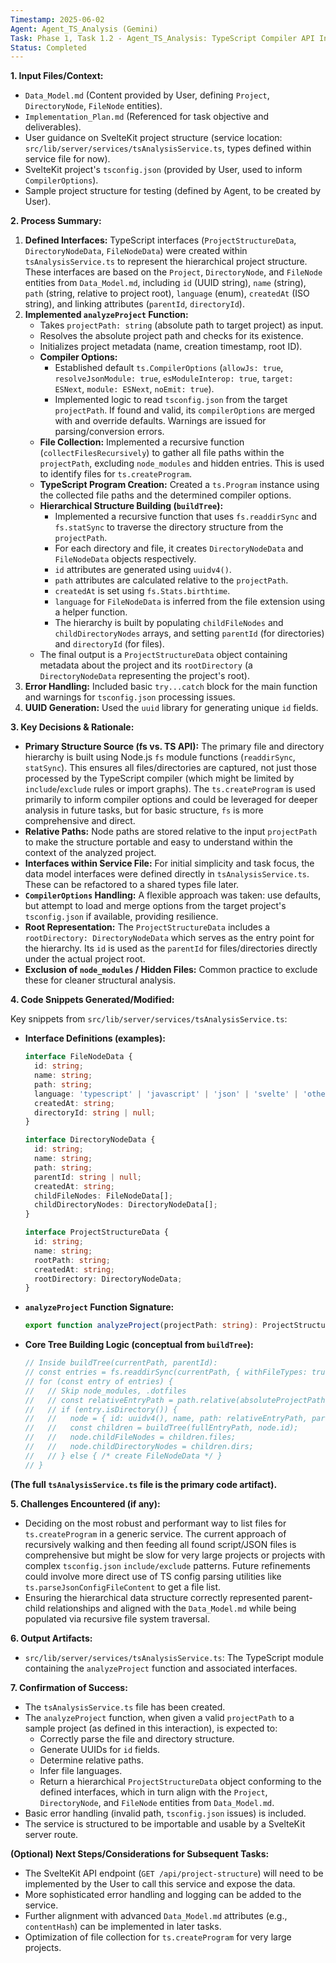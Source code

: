 ```yaml
---
Timestamp: 2025-06-02
Agent: Agent_TS_Analysis (Gemini)
Task: Phase 1, Task 1.2 - Agent_TS_Analysis: TypeScript Compiler API Integration & Basic Parsing
Status: Completed
---
```


**1. Input Files/Context:**

- `Data_Model.md` (Content provided by User, defining `Project`, `DirectoryNode`, `FileNode` entities).
- `Implementation_Plan.md` (Referenced for task objective and deliverables).
- User guidance on SvelteKit project structure (service location: `src/lib/server/services/tsAnalysisService.ts`, types defined within service file for now).
- SvelteKit project's `tsconfig.json` (provided by User, used to inform `CompilerOptions`).
- Sample project structure for testing (defined by Agent, to be created by User).

**2. Process Summary:**

1.  **Defined Interfaces:** TypeScript interfaces (`ProjectStructureData`, `DirectoryNodeData`, `FileNodeData`) were created within `tsAnalysisService.ts` to represent the hierarchical project structure. These interfaces are based on the `Project`, `DirectoryNode`, and `FileNode` entities from `Data_Model.md`, including `id` (UUID string), `name` (string), `path` (string, relative to project root), `language` (enum), `createdAt` (ISO string), and linking attributes (`parentId`, `directoryId`).
2.  **Implemented `analyzeProject` Function:**
    - Takes `projectPath: string` (absolute path to target project) as input.
    - Resolves the absolute project path and checks for its existence.
    - Initializes project metadata (name, creation timestamp, root ID).
    - **Compiler Options:**
      - Established default `ts.CompilerOptions` (`allowJs: true`, `resolveJsonModule: true`, `esModuleInterop: true`, `target: ESNext`, `module: ESNext`, `noEmit: true`).
      - Implemented logic to read `tsconfig.json` from the target `projectPath`. If found and valid, its `compilerOptions` are merged with and override defaults. Warnings are issued for parsing/conversion errors.
    - **File Collection:** Implemented a recursive function (`collectFilesRecursively`) to gather all file paths within the `projectPath`, excluding `node_modules` and hidden entries. This is used to identify files for `ts.createProgram`.
    - **TypeScript Program Creation:** Created a `ts.Program` instance using the collected file paths and the determined compiler options.
    - **Hierarchical Structure Building (`buildTree`):**
      - Implemented a recursive function that uses `fs.readdirSync` and `fs.statSync` to traverse the directory structure from the `projectPath`.
      - For each directory and file, it creates `DirectoryNodeData` and `FileNodeData` objects respectively.
      - `id` attributes are generated using `uuidv4()`.
      - `path` attributes are calculated relative to the `projectPath`.
      - `createdAt` is set using `fs.Stats.birthtime`.
      - `language` for `FileNodeData` is inferred from the file extension using a helper function.
      - The hierarchy is built by populating `childFileNodes` and `childDirectoryNodes` arrays, and setting `parentId` (for directories) and `directoryId` (for files).
    - The final output is a `ProjectStructureData` object containing metadata about the project and its `rootDirectory` (a `DirectoryNodeData` representing the project's root).
3.  **Error Handling:** Included basic `try...catch` block for the main function and warnings for `tsconfig.json` processing issues.
4.  **UUID Generation:** Used the `uuid` library for generating unique `id` fields.

**3. Key Decisions & Rationale:**

- **Primary Structure Source (fs vs. TS API):** The primary file and directory hierarchy is built using Node.js `fs` module functions (`readdirSync`, `statSync`). This ensures all files/directories are captured, not just those processed by the TypeScript compiler (which might be limited by `include`/`exclude` rules or import graphs). The `ts.createProgram` is used primarily to inform compiler options and could be leveraged for deeper analysis in future tasks, but for basic structure, `fs` is more comprehensive and direct.
- **Relative Paths:** Node paths are stored relative to the input `projectPath` to make the structure portable and easy to understand within the context of the analyzed project.
- **Interfaces within Service File:** For initial simplicity and task focus, the data model interfaces were defined directly in `tsAnalysisService.ts`. These can be refactored to a shared types file later.
- **`CompilerOptions` Handling:** A flexible approach was taken: use defaults, but attempt to load and merge options from the target project's `tsconfig.json` if available, providing resilience.
- **Root Representation:** The `ProjectStructureData` includes a `rootDirectory: DirectoryNodeData` which serves as the entry point for the hierarchy. Its `id` is used as the `parentId` for files/directories directly under the actual project root.
- **Exclusion of `node_modules` / Hidden Files:** Common practice to exclude these for cleaner structural analysis.

**4. Code Snippets Generated/Modified:**

Key snippets from `src/lib/server/services/tsAnalysisService.ts`:

- **Interface Definitions (examples):**

  ```typescript
  interface FileNodeData {
  	id: string;
  	name: string;
  	path: string;
  	language: 'typescript' | 'javascript' | 'json' | 'svelte' | 'other';
  	createdAt: string;
  	directoryId: string | null;
  }

  interface DirectoryNodeData {
  	id: string;
  	name: string;
  	path: string;
  	parentId: string | null;
  	createdAt: string;
  	childFileNodes: FileNodeData[];
  	childDirectoryNodes: DirectoryNodeData[];
  }

  interface ProjectStructureData {
  	id: string;
  	name: string;
  	rootPath: string;
  	createdAt: string;
  	rootDirectory: DirectoryNodeData;
  }
  ```

- **`analyzeProject` Function Signature:**
  ```typescript
  export function analyzeProject(projectPath: string): ProjectStructureData | null;
  ```
- **Core Tree Building Logic (conceptual from `buildTree`):**
  ```typescript
  // Inside buildTree(currentPath, parentId):
  // const entries = fs.readdirSync(currentPath, { withFileTypes: true });
  // for (const entry of entries) {
  //   // Skip node_modules, .dotfiles
  //   // const relativeEntryPath = path.relative(absoluteProjectPath, fullEntryPath);
  //   // if (entry.isDirectory()) {
  //   //   node = { id: uuidv4(), name, path: relativeEntryPath, parentId, createdAt, childFileNodes: [], childDirectoryNodes: [] };
  //   //   const children = buildTree(fullEntryPath, node.id);
  //   //   node.childFileNodes = children.files;
  //   //   node.childDirectoryNodes = children.dirs;
  //   // } else { /* create FileNodeData */ }
  // }
  ```

**(The full `tsAnalysisService.ts` file is the primary code artifact).**

**5. Challenges Encountered (if any):**

- Deciding on the most robust and performant way to list files for `ts.createProgram` in a generic service. The current approach of recursively walking and then feeding all found script/JSON files is comprehensive but might be slow for very large projects or projects with complex `tsconfig.json` `include/exclude` patterns. Future refinements could involve more direct use of TS config parsing utilities like `ts.parseJsonConfigFileContent` to get a file list.
- Ensuring the hierarchical data structure correctly represented parent-child relationships and aligned with the `Data_Model.md` while being populated via recursive file system traversal.

**6. Output Artifacts:**

- `src/lib/server/services/tsAnalysisService.ts`: The TypeScript module containing the `analyzeProject` function and associated interfaces.

**7. Confirmation of Success:**

- The `tsAnalysisService.ts` file has been created.
- The `analyzeProject` function, when given a valid `projectPath` to a sample project (as defined in this interaction), is expected to:
  - Correctly parse the file and directory structure.
  - Generate UUIDs for `id` fields.
  - Determine relative paths.
  - Infer file languages.
  - Return a hierarchical `ProjectStructureData` object conforming to the defined interfaces, which in turn align with the `Project`, `DirectoryNode`, and `FileNode` entities from `Data_Model.md`.
- Basic error handling (invalid path, `tsconfig.json` issues) is included.
- The service is structured to be importable and usable by a SvelteKit server route.

**(Optional) Next Steps/Considerations for Subsequent Tasks:**

- The SvelteKit API endpoint (`GET /api/project-structure`) will need to be implemented by the User to call this service and expose the data.
- More sophisticated error handling and logging can be added to the service.
- Further alignment with advanced `Data_Model.md` attributes (e.g., `contentHash`) can be implemented in later tasks.
- Optimization of file collection for `ts.createProgram` for very large projects.
